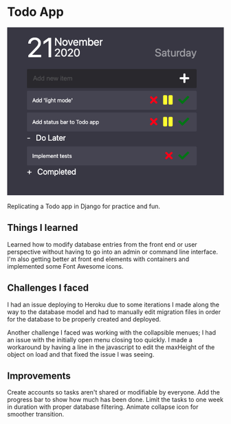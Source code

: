 # Todo App

![alt text](https://raw.githubusercontent.com/kshintaku/django-apps/main/todo/ss-todo.png "Screen Shot")

Replicating a Todo app in Django for practice and fun.

## Things I learned

Learned how to modify database entries from the front end or user perspective without having to go into an admin or command line interface. I'm also getting better at front end elements with containers and implemented some Font Awesome icons.

## Challenges I faced

I had an issue deploying to Heroku due to some iterations I made along the way to the database model and had to manually edit migration files in order for the database to be properly created and deployed.

Another challenge I faced was working with the collapsible menues; I had an issue with the initially open menu closing too quickly. I made a workaround by having a line in the javascript to edit the maxHeight of the object on load and that fixed the issue I was seeing.

## Improvements

Create accounts so tasks aren't shared or modifiable by everyone.
Add the progress bar to show how much has been done.
Limit the tasks to one week in duration with proper database filtering.
Animate collapse icon for smoother transition.
